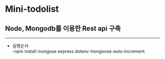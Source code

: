 # Mini-todolist
## Node, Mongodb를 이용한 Rest api 구축
- - -
* 실행순서 <br/>
-npm install moogose express dotenv mongoose-auto-increment
